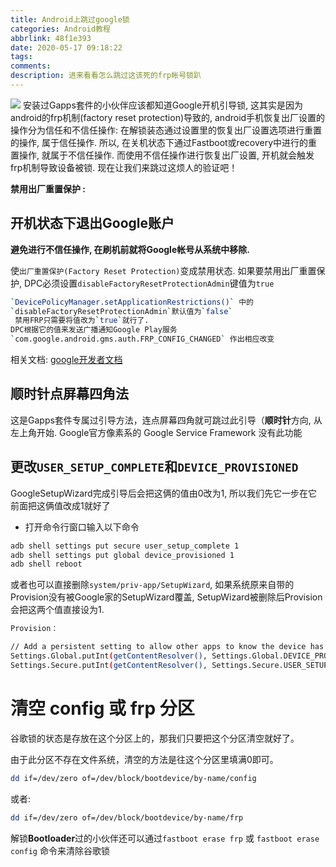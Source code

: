 ```yaml
---
title: Android上跳过google锁
categories: Android教程
abbrlink: 48f1e393
date: 2020-05-17 09:18:22
tags: 
comments:
description: 进来看看怎么跳过这该死的frp帐号锁趴 
---
```

<!--more-->
<img src="https://gitee.com/maping666/image/raw/master/googlelock.jpeg" />
安装过Gapps套件的小伙伴应该都知道Google开机引导锁,  这其实是因为android的frp机制(factory reset protection)导致的,  android手机恢复出厂设置的操作分为信任和不信任操作: 在解锁装态通过设置里的恢复出厂设置选项进行重置的操作,  属于信任操作.  所以, 在关机状态下通过Fastboot或recovery中进行的重置操作, 就属于不信任操作.  而使用不信任操作进行恢复出厂设置, 开机就会触发frp机制导致设备被锁. 现在让我们来跳过这烦人的验证吧！

**禁用出厂重置保护 :**

## **开机状态下退出Google账户**

**避免进行不信任操作, 在刷机前就将Google帐号从系统中移除.**

使`出厂重置保护(Factory Reset Protection)`变成禁用状态.  如果要禁用出厂重置保护, DPC必须设置`disableFactoryResetProtectionAdmin`键值为`true`

```bash
`DevicePolicyManager.setApplicationRestrictions()` 中的
`disableFactoryResetProtectionAdmin`默认值为`false`
 禁用FRP只需要将值改为`true`就行了. 
DPC根据它的值来发送广播通知Google Play服务
`com.google.android.gms.auth.FRP_CONFIG_CHANGED` 作出相应改变
```
相关文档: [google开发者文档](https://developer.android.google.cn/work/dpc/security?hl=fi#disable_factory_reset_protection)



## **顺时针点屏幕四角法**

这是Gapps套件专属过引导方法，连点屏幕四角就可跳过此引导（**顺时针**方向, 从左上角开始.  Google官方像素系的 Google Service Framework 没有此功能

## 更改`USER_SETUP_COMPLETE`和`DEVICE_PROVISIONED`

GoogleSetupWizard完成引导后会把这俩的值由0改为1, 所以我们先它一步在它前面把这俩值改成1就好了

- 打开命令行窗口输入以下命令

```bash
adb shell settings put secure user_setup_complete 1
adb shell settings put global device_provisioned 1
adb shell reboot
```

或者也可以直接删除`system/priv-app/SetupWizard`, 如果系统原来自带的Provision没有被Google家的SetupWizard覆盖, SetupWizard被删除后Provision会把这两个值直接设为1.

```bash
Provision：

// Add a persistent setting to allow other apps to know the device has been provisioned.
Settings.Global.putInt(getContentResolver(), Settings.Global.DEVICE_PROVISIONED, 1);
Settings.Secure.putInt(getContentResolver(), Settings.Secure.USER_SETUP_COMPLETE, 1);
```



# 清空 config 或 frp 分区

谷歌锁的状态是存放在这个分区上的，那我们只要把这个分区清空就好了。

由于此分区不存在文件系统，清空的方法是往这个分区里填满0即可。

```bash
dd if=/dev/zero of=/dev/block/bootdevice/by-name/config
```
或者: 

```bash
dd if=/dev/zero of=/dev/block/bootdevice/by-name/frp
```

解锁**Bootloader**过的小伙伴还可以通过`fastboot erase frp` 或 `fastboot erase config` 命令来清除谷歌锁



